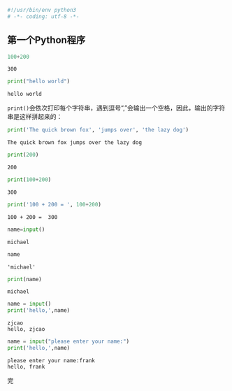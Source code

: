 

```python
#!/usr/bin/env python3
# -*- coding: utf-8 -*-
```

## 第一个Python程序


```python
100+200
```




    300




```python
print("hello world")
```

    hello world


`print()`会依次打印每个字符串，遇到逗号“,”会输出一个空格，因此，输出的字符串是这样拼起来的：


```python
print('The quick brown fox', 'jumps over', 'the lazy dog')
```

    The quick brown fox jumps over the lazy dog



```python
print(200)
```

    200



```python
print(100+200)
```

    300



```python
print('100 + 200 = ', 100+200)
```

    100 + 200 =  300



```python
name=input()
```

    michael



```python
name
```




    'michael'




```python
print(name)
```

    michael



```python
name = input()
print('hello,',name)
```

    zjcao
    hello, zjcao



```python
name = input("please enter your name:")
print('hello,',name)
```

    please enter your name:frank
    hello, frank


完
